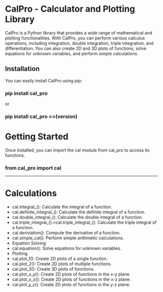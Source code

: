 # CalPro - Calculator and Plotting Library

CalPro is a Python library that provides a wide range of mathematical and plotting functionalities. With CalPro, you can perform various calculus operations, including integration, double integration, triple integration, and differentiation. You can also create 2D and 3D plots of functions, solve equations for unknown variables, and perform simple calculations.

## Installation

You can easily install CalPro using pip:

### pip install cal_pro

or 

### pip install cal_pro ==(version)



# Getting Started

Once installed, you can import the cal module from cal_pro to access its functions.

### from cal_pro import cal
<hr>

# Calculations

<ul><li>cal.integral_(): Calculate the integral of a function.</li>
<li>cal.definite_integral_(): Calculate the definite integral of a function.</li>
<li>cal.double_integral_(): Calculate the double integral of a function.</li>
<li>cal.triple_integral_():>cal.triple_integral_(): Calculate the triple integral of a function.</li>
<li>cal.deriviation(): Compute the derivative of a function.</li>
<li>cal.simple_cal(): Perform simple arithmetic calculations.</li>
<li>Equation Solving</li>
<li>cal.equation(): Solve equations for unknown variables.</li>
<li>Plotting</li>
<li>cal.plot_1(): Create 2D plots of a single function.</li>
<li>cal.plot_2(): Create 2D plots of multiple functions.</li>
<li>cal.plot_3(): Create 3D plots of functions.</li>
<li>cal.plot_x_y(): Create 2D plots of functions in the x-y plane.</li>
<li>cal.plot_x_z(): Create 2D plots of functions in the x-z plane.</li>
<li>cal.plot_y_z(): Create 2D plots of functions in the y-z plane.</li></ul>